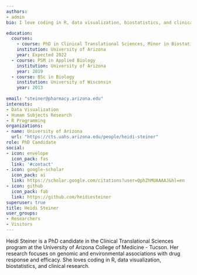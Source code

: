```yaml
---
authors:
- admin
bio: I love coding in R, data visualization, biostatistics, and clinical research. 

education:
  courses:
    - course: PhD in Clinical Translational Sciences, Minor in Biostatistics
    institution: University of Arizona
    year: Expected 2022
  - course: PSM in Applied Biology
    institution: University of Arizona
    year: 2019
  - course: BSc in Biology
    institution: University of Wisconsin
    year: 2013
    
email: "steiner@pharmacy.arizona.edu"
interests:
- Data Visualization
- Human Subjects Research
- R Programming
organizations:
- name: University of Arizona
  url: "https://cts.uahs.arizona.edu/people/heidi-steiner"
role: PhD Candidate
social:
- icon: envelope
  icon_pack: fas
  link: '#contact'
- icon: google-scholar
  icon_pack: ai
  link: https://scholar.google.com/citations?user=QphZhMUAAAAJ&hl=en
- icon: github
  icon_pack: fab
  link: https://github.com/heidiesteiner
superuser: true
title: Heidi Steiner
user_groups:
- Researchers
- Visitors
---
```


Heidi Steiner is a PhD candidate in the Clinical Translational Sciences program at the University of Arizona College of Medicine - Tucson. Her research focuses on genomic and environmental associations with drug response and efficacy. She loves coding in R, data visualization, biostatistics, and clinical research. 

